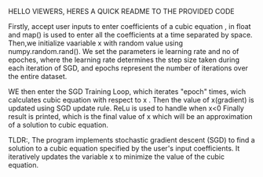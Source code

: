 HELLO VIEWERS, HERES A QUICK README TO THE PROVIDED CODE

Firstly, accept user inputs to enter coefficients of a cubic equation , in float and map() is used to enter all the coefficients at a time separated by space.
Then,we initialize vaariable x with random value using numpy.random.rand().
We set the parameters ie learning rate and  no of epoches, where the learning rate determines the step size taken during each iteration of SGD, and epochs represent the number of iterations over the entire dataset.

WE then enter the SGD Training Loop, which iterates "epoch" times, wich calculates cubic equation with respect to x .
Then the value of x(gradient) is updated using SGD update rule.
ReLu  is used to  handle when x<0
Finally result is printed, which is the final value of x which will be an approximation of a solution to cubic equation.


TLDR:, The program implements stochastic gradient descent (SGD) to find a solution to a cubic equation 
specified by the user's input coefficients. It iteratively updates the variable x to minimize the value of the cubic equation.



